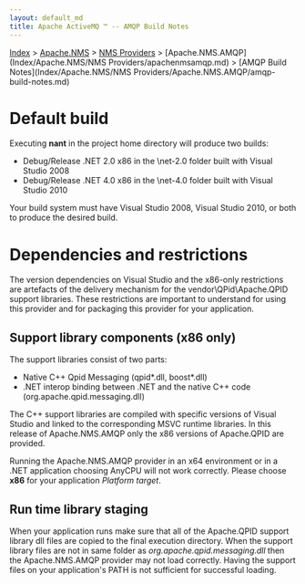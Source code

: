 ```yaml
---
layout: default_md
title: Apache ActiveMQ ™ -- AMQP Build Notes 
---
```


[Index](index.html) > [Apache.NMS](Index/apacheIndex/Overview/nms.md) > [NMS Providers](Index/Apache.NMS/nms-providers.md) > [Apache.NMS.AMQP](Index/Apache.NMS/NMS Providers/apachenmsamqp.md) > [AMQP Build Notes](Index/Apache.NMS/NMS Providers/Apache.NMS.AMQP/amqp-build-notes.md)

Default build
=============

Executing **nant** in the project home directory will produce two builds:

*   Debug/Release .NET 2.0 x86 in the \\net-2.0 folder built with Visual Studio 2008
*   Debug/Release .NET 4.0 x86 in the \\net-4.0 folder built with Visual Studio 2010

Your build system must have Visual Studio 2008, Visual Studio 2010, or both to produce the desired build.

Dependencies and restrictions
=============================

The version dependencies on Visual Studio and the x86-only restrictions are artefacts of the delivery mechanism for the vendor\\QPid\\Apache.QPID support libraries. These restrictions are important to understand for using this provider and for packaging this provider for your application.

Support library components (x86 only)
-------------------------------------

The support libraries consist of two parts:

*   Native C++ Qpid Messaging (qpid*.dll, boost*.dll)
*   .NET interop binding between .NET and the native C++ code (org.apache.qpid.messaging.dll)

The C++ support libraries are compiled with specific versions of Visual Studio and linked to the corresponding MSVC runtime libraries. In this release of Apache.NMS.AMQP only the x86 versions of Apache.QPID are provided.

Running the Apache.NMS.AMQP provider in an x64 environment or in a .NET application choosing AnyCPU will not work correctly. Please choose **x86** for your application _Platform target_.

Run time library staging
------------------------

When your application runs make sure that all of the Apache.QPID support library dll files are copied to the final execution directory. When the support library files are not in same folder as _org.apache.qpid.messaging.dll_ then the Apache.NMS.AMQP provider may not load correctly. Having the support files on your application's PATH is not sufficient for successful loading.


